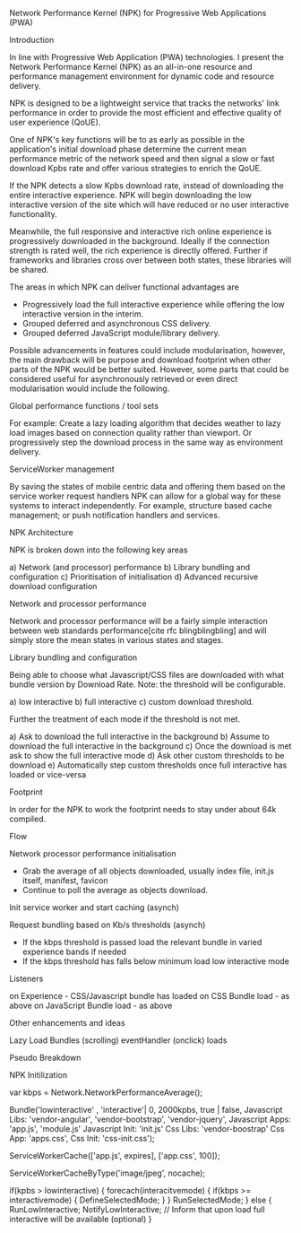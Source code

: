 Network Performance Kernel (NPK) for Progressive Web Applications (PWA) 

Introduction

In line with Progressive Web Application (PWA) technologies. I present the Network Performance Kernel (NPK) as an all-in-one resource and performance management environment for dynamic code and resource delivery.

NPK is designed to be a lightweight service that tracks the networks' link performance in order to provide the most efficient and effective quality of user experience (QoUE).

One of NPK's key functions will be to as early as possible in the application's initial download phase determine the current mean performance metric of the network speed and then signal a slow or fast download Kpbs rate and offer various strategies to enrich the QoUE.

If the NPK detects a slow Kpbs download rate, instead of downloading the entire interactive experience. NPK will begin downloading the low interactive version of the site which will have reduced or no user interactive functionality. 

Meanwhile, the full responsive and interactive rich online experience is progressively downloaded in the background. Ideally if the connection strength is rated well, the rich experience is directly offered. Further if frameworks and libraries cross over between both states, these libraries will be shared.

The areas in which NPK can deliver functional advantages are

- Progressively load the full interactive experience while offering the low interactive version in the interim.
- Grouped deferred and asynchronous CSS delivery.
- Grouped deferred JavaScript module/library delivery.

Possible advancements in features could include modularisation, however, the main drawback will be purpose and download footprint when other parts of the NPK would be better suited. However, some parts that could be considered useful for asynchronously retrieved or even direct modularisation would include the following.

Global performance functions / tool sets

For example: Create a lazy loading algorithm that decides weather to lazy load images based on connection quality rather than viewport. Or progressively step the download process in the same way as environment delivery.

ServiceWorker management

By saving the states of mobile centric data and offering them based on the service worker request handlers NPK can allow for a global way for these systems to interact independently. For example, structure based cache management; or push notification handlers and services.

NPK Architecture

NPK is broken down into the following key areas

a) Network (and processor) performance
b) Library bundling and configuration
c) Prioritisation of initialisation 
d) Advanced recursive download configuration 

Network and processor performance 

Network and processor performance will be a fairly simple interaction between web standards performance[cite rfc blingblingbling] and will simply store the mean states in various states and stages.

Library bundling and configuration

Being able to choose what Javascript/CSS files are downloaded with what bundle version by Download Rate. Note: the threshold will be configurable.

a) low interactive 
b) full interactive 
c) custom download threshold. 

Further the treatment of each mode if the threshold is not met.

a) Ask to download the full interactive in the background
b) Assume to download the full interactive in the background
c) Once the download is met ask to show the full interactive mode
d) Ask other custom thresholds to be download 
e) Automatically step custom thresholds once full interactive has loaded or vice-versa

Footprint

In order for the NPK to work the footprint needs to stay under about 64k compiled.

Flow
	
Network processor performance initialisation

- Grab the average of all objects downloaded, usually index file, init.js itself, manifest, favicon
- Continue to poll the average as objects download.

Init service worker and start caching (asynch)

Request bundling based on Kb/s thresholds (asynch)

- If the kbps threshold is passed load the relevant bundle in varied experience bands if needed
- If the kbps threshold has falls below minimum load low interactive mode

Listeners

on Experience - CSS/Javascript bundle has loaded
on CSS Bundle load - as above
on JavaScript Bundle load - as above

Other enhancements and ideas

Lazy Load Bundles (scrolling)
eventHandler (onclick) loads

Pseudo Breakdown

NPK Initilization

var kbps = Network.NetworkPerformanceAverage();

Bundle('lowinteractive' , 'interactive'| 0, 2000kpbs, 
	true | false, 
	Javascript Libs: 'vendor-angular', 'vendor-bootstrap', 'vendor-jquery',
	Javascript Apps: 'app.js', 'module.js'
	Javascript Init: 'init.js'
	Css Libs: 'vendor-boostrap'
	Css App: 'apps.css',
	Css Init: 'css-init.css');
	
ServiceWorkerCache(['app.js', expires], ['app.css', 100]);

ServiceWorkerCacheByType('image/jpeg', nocache);

if(kpbs > lowinteractive) {
 	forecach(interacitvemode) {
		if(kbps >= interactivemode) {
			DefineSelectedMode;
		}
	}
	RunSelectedMode;
}  else {
	RunLowInteractive;
	NotifyLowInteractive; // Inform that upon load full interactive will be available (optional)
} 
